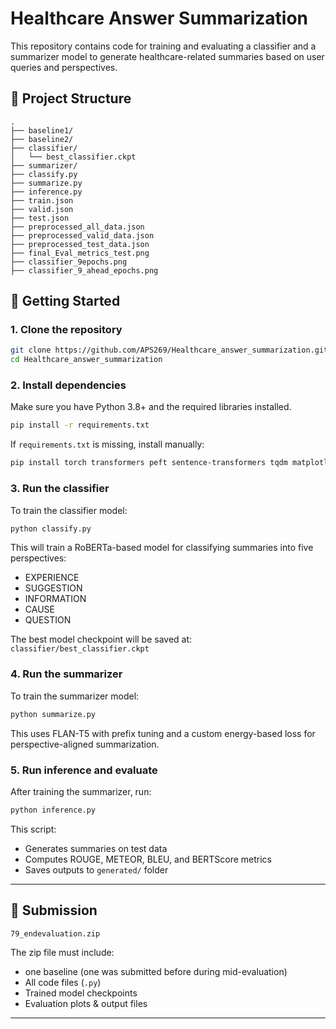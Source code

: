# Healthcare Answer Summarization

This repository contains code for training and evaluating a classifier and a summarizer model to generate healthcare-related summaries based on user queries and perspectives.

## 🔧 Project Structure

```
.
├── baseline1/
├── baseline2/
├── classifier/
│   └── best_classifier.ckpt
├── summarizer/
├── classify.py
├── summarize.py
├── inference.py
├── train.json
├── valid.json
├── test.json
├── preprocessed_all_data.json
├── preprocessed_valid_data.json
├── preprocessed_test_data.json
├── final_Eval_metrics_test.png
├── classifier_9epochs.png
├── classifier_9_ahead_epochs.png
```

## 🚀 Getting Started

### 1. Clone the repository

```bash
git clone https://github.com/APS269/Healthcare_answer_summarization.git
cd Healthcare_answer_summarization
```

### 2. Install dependencies

Make sure you have Python 3.8+ and the required libraries installed.

```bash
pip install -r requirements.txt
```

If `requirements.txt` is missing, install manually:

```bash
pip install torch transformers peft sentence-transformers tqdm matplotlib evaluate bert-score rouge-score
```

### 3. Run the classifier

To train the classifier model:

```bash
python classify.py
```

This will train a RoBERTa-based model for classifying summaries into five perspectives:
- EXPERIENCE
- SUGGESTION
- INFORMATION
- CAUSE
- QUESTION

The best model checkpoint will be saved at:  
`classifier/best_classifier.ckpt`

### 4. Run the summarizer

To train the summarizer model:

```bash
python summarize.py
```

This uses FLAN-T5 with prefix tuning and a custom energy-based loss for perspective-aligned summarization.

### 5. Run inference and evaluate

After training the summarizer, run:

```bash
python inference.py
```

This script:
- Generates summaries on test data
- Computes ROUGE, METEOR, BLEU, and BERTScore metrics
- Saves outputs to `generated/` folder

---

## 📁 Submission

```
79_endevaluation.zip
```


The zip file must include:
- one baseline (one was submitted before during mid-evaluation)
- All code files (`.py`)
- Trained model checkpoints
- Evaluation plots & output files

---




